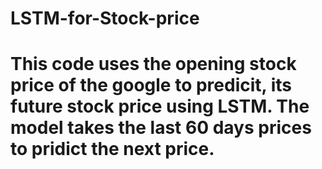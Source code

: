 # LSTM-for-Stock-price
# This code uses the opening stock price of the google to predicit, its future stock price using LSTM. The model takes the last 60 days prices to pridict the next price. 
